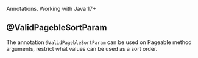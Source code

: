 Annotations. Working with Java 17+ 

## @ValidPagebleSortParam
The annotation `@ValidPagebleSortParam` can be used on Pageable method arguments, restrict what values can be used as a sort order.
